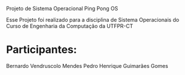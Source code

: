 Projeto de Sistema Operacional Ping Pong OS

Esse Projeto foi realizado para a disciplina de Sistema Operacionais do Curso de Engenharia da Computação da UTFPR-CT

# Participantes:

Bernardo Vendruscolo Mendes
Pedro Henrique Guimarães Gomes